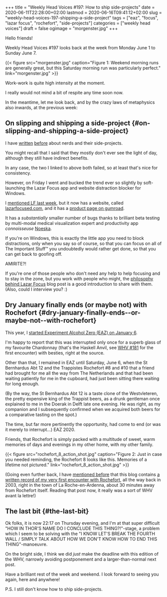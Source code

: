 +++
title = "Weekly Head Voices #197: How to ship side-projects"
date = 2020-06-11T22:28:00+02:00
lastmod = 2020-06-16T09:41:12+02:00
slug = "weekly-head-voices-197-shipping-a-side-project"
tags = ["eaz", "focus", "lazar focus", "rochefort", "side-projects"]
categories = ["weekly head voices"]
draft = false
ogimage = "morgenster.jpg"
+++

Hello friends!

Weekly Head Voices #197 looks back at the week from Monday June 1 to Sunday June 7.

{{< figure src="morgenster.jpg" caption="Figure 1: Weekend morning runs are generally great, but this Saturday morning run was particularly perfect." link="morgenster.jpg" >}}

Work-work is quite high intensity at the moment.

I really would not mind a bit of respite any time soon now.

In the meantime, let me look back, and by the crazy laws of metaphysics
also inwards, at the previous week:


## On slipping and shipping a side-project {#on-slipping-and-shipping-a-side-project}

I have [written](/2018/05/13/weekly-head-voices-142-theory-of-mind/#the-side-project-dilemma) [before](/2018/09/03/weekly-head-voices-152-a-small-but-highly-trained-team-of-11-year-olds/#au-revoir) about nerds and their side-projects.

You might recall that I said that they mostly don't ever see the light of day,
although they still have indirect benefits.

In any case, the two I linked to above both failed, so at least that's nice for
consistency.

However, on Friday I went and bucked the trend ever so slightly by
soft-launching the Lazar Focus app and website distraction blocker for Windows.

I [mentioned LF last week](/2020/05/31/weekly-head-voices-196-get-focused/#lazar-focus-the-super-tiny-windows-app-and-website-distraction-blocker-that-you-ve-always-wanted), but it now has a website, called [lazarfocused.com](https://lazarfocused.com/),
and it has a [product page on gumroad](https://gumroad.com/l/yExQgr).

It has a _substantially_ smaller number of bugs thanks to brilliant beta
testing by multi-modal medical visualization expert and productivity app
_connoisseuse_ [Noeska](http://noeskasmit.com/).

If you're on Windows, this is exactly the little app you need to block
distractions, only when you say so of course, so that you can focus on all of
The Important Stuff&trade; you undoubtedly would rather get done, so that you
can get back to goofing off.

AMIRITE?!

If you're one of those people who don't need any help to help focusing and to
stay in the zone, but you work with people who might, the [philosophy behind
Lazar Focus](https://lazarfocused.com/2020/06/06/the-philosophy-behind-lazar-focus/) blog post is a good introduction to share with them. (Also, could I
interview you? :)


## Dry January finally ends (or maybe not) with Rochefort {#dry-january-finally-ends--or-maybe-not--with-rochefort}

This year, I [started Experiment Alcohol Zero (EAZ) on January 6](/2020/01/12/the-2019-to-2020-transition-post/#plans-and-life-directions-for-2020).

I'm happy to report that this was interrupted only once for a superb glass of
my favourite Chardonnay (that's the Haskell Anvil, see [WHV #181](/2019/10/17/weekly-head-voices-181-the-slow-ones/#what-i-did-in-week-41) for the first
encounter) with besties, right at the source.

Other than that, I remained in EAZ until Saturday, June 6, when the St
Bernhardus Abt 12 and the Trappistes Rochefort #8 and #10 that a friend had
brought for me all the way from The Netherlands and that had been waiting
patiently for me in the cupboard, had just been sitting there waiting for long
enough.

(By the way, the St Bernhardus Abt 12 is a taste clone of the Westvleteren, the
pretty expensive king of the Trappist beers, as a drunk gentleman once
explained to me in the Doerak in Delft late one evening. He was right, as my
companion and I subsequently confirmed when we acquired both beers for a
comparative tasting on the spot.)

The time, but far more pertinently the opportunity, had come to end (or was it
merely to interrupt...) EAZ 2020.

Friends, that Rochefort is simply packed with a multitude of sweet, warm
memories of days and evenings in my other home, with my other family.

{{< figure src="rochefort_8_action_shot.jpg" caption="Figure 2: Just in case you needed reminding, the Rochefort 8 looks like this. Memories of a lifetime not pictured." link="rochefort_8_action_shot.jpg" >}}

(Going even further back, I have [mentioned before](/2016/07/19/weekly-head-voices-109-gaba/) that this blog contains [a
written record of my very first encounter with Rochefort](/2003/04/21/an-eventful-weekend/), all the way back in
2003, right in the town of La Roche-en-Ardenna, about 30 minutes away from
Rochefort itself. Reading that post now, it really was a sort of WHV avant la
lettre!)


## The last bit {#the-last-bit}

Ok folks, it is now 22:17 on Thursday evening, and I'm at that super difficult
"HOW IN THOR'S NAME DO I CONCLUDE THIS THING?!"-stage, a problem which I seem
to be solving with the "I KNOW LET'S BREAK THE FOURTH WALL / SIMPLY TALK
ABOUT HOW WE DON'T KNOW HOW TO END THIS THING"-manoeuvre.

On the bright side, I think we did _just_ make the deadline with this edition
of the WHV, narrowly avoiding postponement and a larger-than-normal next post.

Have a brilliant rest of the week and weekend. I look forward to seeing you
again, here and anywhere!

P.S. I still don't know how to ship side-projects.
